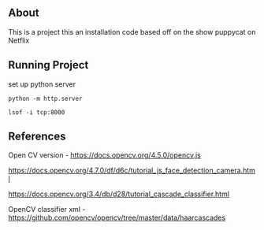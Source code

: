 
## About 
This is a project this an installation code based off on the show puppycat on Netflix

## Running Project
set up python server

`python -m http.server`

`lsof -i tcp:8000`



## References 
Open CV version - https://docs.opencv.org/4.5.0/opencv.js

https://docs.opencv.org/4.7.0/df/d6c/tutorial_js_face_detection_camera.html

https://docs.opencv.org/3.4/db/d28/tutorial_cascade_classifier.html 

OpenCV classifier xml - https://github.com/opencv/opencv/tree/master/data/haarcascades 
